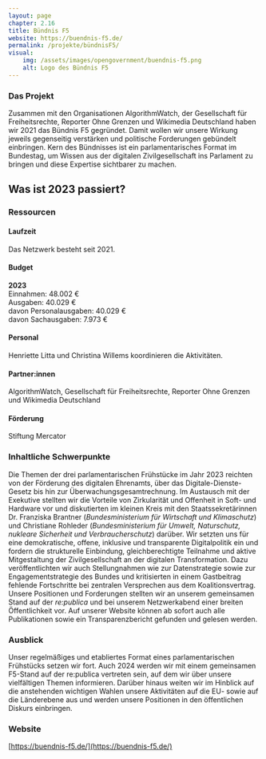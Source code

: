 ```yaml
---
layout: page
chapter: 2.16
title: Bündnis F5
website: https://buendnis-f5.de/
permalink: /projekte/bündnisF5/
visual:
    img: /assets/images/opengovernment/buendnis-f5.png
    alt: Logo des Bündnis F5
---
```


### Das Projekt

Zusammen mit den Organisationen AlgorithmWatch, der Gesellschaft für Freiheitsrechte, Reporter Ohne Grenzen und Wikimedia Deutschland haben wir 2021 das Bündnis F5 gegründet. Damit wollen wir unsere Wirkung jeweils gegenseitig verstärken und politische Forderungen gebündelt einbringen. Kern des Bündnisses ist ein parlamentarisches Format im Bundestag, um Wissen aus der digitalen Zivilgesellschaft ins Parlament zu bringen und diese Expertise sichtbarer zu machen.

## Was ist 2023 passiert?

### Ressourcen

#### Laufzeit
Das Netzwerk besteht seit 2021.

#### Budget 
**2023**<br>
Einnahmen: 48.002 €<br>
Ausgaben: 40.029 €<br>
davon Personalausgaben: 40.029 € <br>
davon Sachausgaben: 7.973 €

#### Personal 
Henriette Litta und Christina Willems koordinieren die Aktivitäten.

#### Partner:innen
AlgorithmWatch, Gesellschaft für Freiheitsrechte, Reporter Ohne Grenzen und Wikimedia Deutschland

#### Förderung
Stiftung Mercator

### Inhaltliche Schwerpunkte
Die Themen der drei parlamentarischen Frühstücke im Jahr 2023 reichten von der Förderung des digitalen Ehrenamts, über das Digitale-Dienste-Gesetz bis hin zur Überwachungsgesamtrechnung. Im Austausch mit der Exekutive stellten wir die Vorteile von Zirkularität und Offenheit in Soft- und Hardware vor und diskutierten im kleinen Kreis mit den Staatssekretärinnen Dr. Franziska Brantner (*Bundesministerium für Wirtschaft und Klimaschutz*) und Christiane Rohleder (*Bundesministerium für Umwelt, Naturschutz, nukleare Sicherheit und Verbraucherschutz*) darüber. Wir setzten uns für eine demokratische, offene, inklusive und transparente Digitalpolitik ein und fordern die strukturelle Einbindung, gleichberechtigte Teilnahme und aktive Mitgestaltung der Zivilgesellschaft an der digitalen Transformation. Dazu veröffentlichten wir auch Stellungnahmen wie zur Datenstrategie sowie zur Engagementstrategie des Bundes und kritisierten in einem Gastbeitrag fehlende Fortschritte bei zentralen Versprechen aus dem Koalitionsvertrag. Unsere Positionen und Forderungen stellten wir an unserem gemeinsamen Stand auf der *re:publica* und bei unserem Netzwerkabend einer breiten Öffentlichkeit vor. Auf unserer Website können ab sofort auch alle Publikationen sowie ein Transparenzbericht gefunden und gelesen werden.

### Ausblick
Unser regelmäßiges und etabliertes Format eines parlamentarischen Frühstücks setzen wir fort. Auch 2024 werden wir mit einem gemeinsamen F5-Stand auf der re:publica vertreten sein, auf dem wir über unsere vielfältigen Themen informieren. Darüber hinaus weiten wir im Hinblick auf die anstehenden wichtigen Wahlen unsere Aktivitäten auf die EU- sowie auf die Länderebene aus und werden unsere Positionen in den öffentlichen Diskurs einbringen.

### Website

[https://buendnis-f5.de/](https://buendnis-f5.de/)
